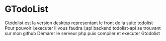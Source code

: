 # GTodoList
Gtodolist est la version desktop representant le front de la suite todolist
Pour pouvoir l;executer il vous faudra l;api backend todolist-api se trouvant sur mon github
Demarer le serveur php puis compiler et executer Gtodolist
